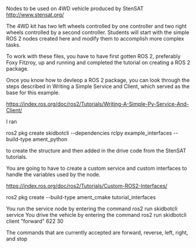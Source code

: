 Nodes to be used on 4WD vehicle produced by StenSAT http://www.stensat.org/ 

The 4WD kit has two left wheels controlled by one controller and two right wheels controlled by a second controller.  Students will start with the simple ROS 2
nodes created here and modify them to accomplish more complex tasks.

To work with these files, you have to have first gotten ROS 2, preferably Foxy Fitzroy, up and running and completed the tutorial on creating a ROS 2 package.

Once you know how to devleop a ROS 2 package, you can look through the steps described in Writing a Simple Service and Client, which served as the base for
this example.

https://index.ros.org/doc/ros2/Tutorials/Writing-A-Simple-Py-Service-And-Client/

I ran 

ros2 pkg create skidbotcli --dependencies rclpy example_interfaces --build-type ament_python

to create the structure and then added in the drive code from the StenSAT tutorials.

You are going to have to create a custom service and custom interfaces to handle the variables used by the node.

https://index.ros.org/doc/ros2/Tutorials/Custom-ROS2-Interfaces/

ros2 pkg create --build-type ament_cmake tutorial_interfaces 

You run the service node by entering the command ros2 run skidbotcli service 
You drive the vehicle by entering the command    ros2 run skidbotcli client "forward" 622 30

The commands that are currently accepted are forward, reverse, left, right, and stop

